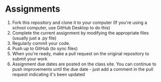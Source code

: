 # Assignments

  1. Fork this repository and clone it to your computer (If you're using a school computer, use GitHub Desktop to do this)
  2. Complete the current assignment by modifying the appropriate files (usually just a .py file)
  3. Regularly commit your code.
  4. Push up to GitHub (to sync files)
  5. When you're ready, make a pull request on the original repository to submit your work
  6. Assignment due dates are posted on the class site. You can continue to push improvements until the due date - just add a comment in the pull request indicating it's been updated
